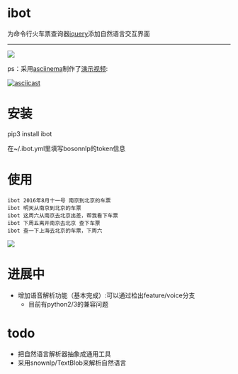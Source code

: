 # ibot
为命令行火车票查询器[iquery](https://github.com/wwj718/ibot)添加自然语言交互界面

---

![](http://oav6fgfj1.bkt.clouddn.com/ibot13761852.png)

ps：采用[asciinema](https://github.com/asciinema/asciinema)制作了[演示视频](https://asciinema.org/a/69utp9gpwal1y85lyv01kbhe2):

[![asciicast](https://asciinema.org/a/69utp9gpwal1y85lyv01kbhe2.png)](https://asciinema.org/a/69utp9gpwal1y85lyv01kbhe2)





# 安装
pip3 install ibot

在~/.ibot.yml里填写bosonnlp的token信息

# 使用
```
ibot 2016年8月十一号 南京到北京的车票
ibot 明天从南京到北京的车票
ibot 这周六从南京去北京出差，帮我看下车票
ibot 下周五离开南京去北京 查下车票
ibot 查一下上海去北京的车票，下周六
```

![](http://oav6fgfj1.bkt.clouddn.com/ibot13761852.png)

# 进展中
*  增加语音解析功能（基本完成）:可以通过检出feature/voice分支
    *  目前有python2/3的兼容问题

# todo
*  把自然语言解析器抽象成通用工具
*  采用snownlp/TextBlob来解析自然语言
